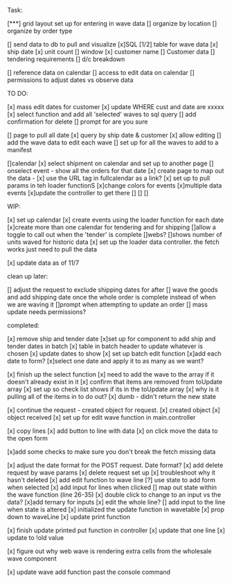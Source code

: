 Task:

[***] grid layout set up for entering in wave data
    [] organize by location
    [] organize by order type

[] send data to db to pull and visualize
    [x]SQL
        [1/2] table for wave data
            [x] ship date
            [x] unit count
            [] window
            [x] customer name
        [] Customer data
            [] tendering requirements
            [] d/c breakdown

[] reference data on calendar
    [] access to edit data on calendar
    [] permissions to adjust dates vs observe data


TO DO:


[x] mass edit dates for customer
    [x]  update WHERE cust and date are xxxxx
        [x] select function and add all 'selected' waves to sql query
[] add confirmation for delete
    [] prompt for are you sure

[] page to pull all date
    [x] query by ship date  & customer
    [x] allow editing
        [] add the wave data to edit each wave
        [] set up for all the waves to add to a manifest

[]calendar
    [x] select shipment on calendar and set up to another page
        [] onselect event - show all the orders for that date
        [x] create page to map out the data - <ShipDateInfo />
            [x] use the URL tag in fullcalendar as a link?
            [x] set up to pull params in teh loader functionS
    [x]change colors for events
        [x]multiple data events 
            [x]update the controller to get there
    []
    []
    []


WIP:

[x] set up calendar
    [x] create events using the loader function for each date
    [x]create more than one calendar for tendering and for shipping
        []allow a toggle to call out when the 'tender' is complete
    []webs?
        []shows number of units waved for historic data
    [x] set up the loader data controller. the fetch works just need to pull the data


[x] update data as of 11/7

clean up later:


[] adjust the request to exclude shipping dates for after
    [] wave the goods and add shipping date once the whole order is complete instead of when we are waving it
[]prompt when attempting to update an order 
    [] mass update needs permissions?

completed:

[x] remove ship and tender date
[x]set up for component to add ship and tender dates in batch
    [x] table in batch header to update whatever is chosen
        [x] update dates to show
    [x] set up batch edit function
        [x]add each date to form? 
            [x]select one date and apply it to as many as we want?

[x] finish up the select function
    [x] need to add the wave to the array if it doesn't already exist in it
    [x] confirm that items are removed from toUpdate array
    [x] set up so check list shows if its in the toUpdate array
    [x] why is it pulling all of the items in to do out?
        [x] dumb - didn't return the new state 

[x] continue the request - created object for request.
    [x] created object
        [x] object received
        [x] set up for edit wave function in main.controller

[x] copy lines
    [x] add button to line with data
        [x] on click move the data to the open form 

[x]add some checks to make sure you don't break the fetch missing data

[x] adjust the date format for the POST request. Date format?
[x] add delete request by wave params
    [x] delete request set up
    [x] troubleshoot why it hasn't deleted
[x] add edit function to wave line
    [?] use state to add form when selected
        [x] add input for lines when clicked
        [] map out state within the wave function (line 26-35)
        [x] double click to change to an input vs the data?
        [x]add ternary for inputs
    [x] edit the whole line?
    [] add input to the line when state is altered
    [x] initialized the update function in wavetable
        [x] prop down to waveLine
[x] update print function

[x] finish update printed put function in controller
    [x] update that one line
        [x] update to !old value

[x] figure out why web wave is rendering extra cells from the wholesale wave component


[x] update wave add function past the console command